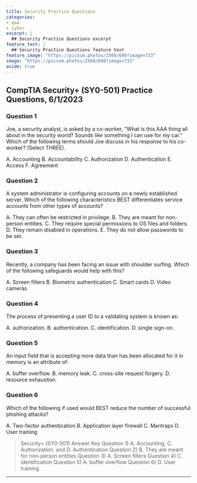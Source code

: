 ```yaml
---
title: Security Practice Questions
categories:
- q&a
- cyber
excerpt: |
  ## Security Practice Questions excerpt
feature_text: |  
  ## Security Practice Questions feature text
feature_image: "https://picsum.photos/2560/600?image=733"
image: "https://picsum.photos/2560/600?image=733"
aside: true
---
```


## CompTIA Security+ (SY0-501) Practice Questions, 6/1/2023

### Question 1

Joe, a security analyst, is asked by a co-worker, "What is this AAA thing all about in the security world? Sounds like something I can use for my car." Which of the following terms should Joe discuss in his response to his co-worker? (Select THREE).

A. Accounting
​B. Accountability
​C. Authorization
D. Authentication
E. Access
F. Agreement

### Question 2

A system administrator is configuring accounts on a newly established server. Which of the following characteristics BEST differentiates service accounts from other types of accounts?

A. They can often be restricted in privilege.
​B. They are meant for non-person entities.
​C. They require special permissions to OS files and folders.
D. They remain disabled in operations.
E. They do not allow passwords to be set.

### Question 3

Recently, a company has been facing an issue with shoulder surfing. Which of the following safeguards would help with this?

A. Screen filters
​B. Biometric authentication
​C. Smart cards
D. Video cameras

### Question 4

The process of presenting a user ID to a validating system is known as:

A. authorization.
​B. authentication.
​C. identification.
D. single sign-on.

### Question 5

An input field that is accepting more data than has been allocated for it in memory is an attribute of:

A. buffer overflow.
​B. memory leak.
​C. cross-site request forgery.
D. resource exhaustion.

### Question 6

Which of the following if used would BEST reduce the number of successful phishing attacks?

A. Two-factor authentication
​B. Application layer firewall
​C. Mantraps
D. User training

>Security+ (SY0-501) Answer Key
Question 1) ​A. Accounting, C. Authorization, and D. Authentication
Question 2) B. They are meant for non-person entities
Question 3) A. Screen filters
Question 4) ​C. identification
Question 5) A. buffer overflow
Question 6) D. User training  

---

